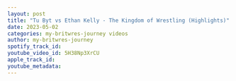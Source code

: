 ```yaml
---
layout: post
title: "Tu Byt vs Ethan Kelly - The Kingdom of Wrestling (Highlights)"
date: 2023-05-02
categories: my-britwres-journey videos
author: my-britwres-journey
spotify_track_id: 
youtube_video_id: 5H38Np3XrCU
apple_track_id: 
youtube_metadata: 
---
```

